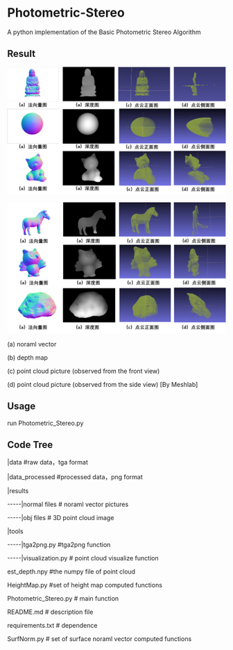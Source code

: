 # Photometric-Stereo
A python implementation of the Basic Photometric Stereo Algorithm

## Result

![图片1](%E5%9B%BE%E7%89%871.png)

![图片2](%E5%9B%BE%E7%89%872.png)

(a) noraml vector

(b) depth map

(c) point cloud picture (observed from the front view)

(d) point cloud picture (observed from the side view) [By Meshlab]

## Usage

run Photometric_Stereo.py

## Code Tree

|data  #raw data，tga format

|data_processed  #processed data，png format

|results

-----|normal files  # noraml vector pictures

-----|obj files  # 3D point cloud image

|tools

-----|tga2png.py  #tga2png function

-----|visualization.py  # point cloud visualize function

est_depth.npy  #the numpy file of point cloud

HeightMap.py  #set of height map computed functions

Photometric_Stereo.py  # main function

README.md # description file

requirements.txt  # dependence

SurfNorm.py # set of surface noraml vector computed functions

